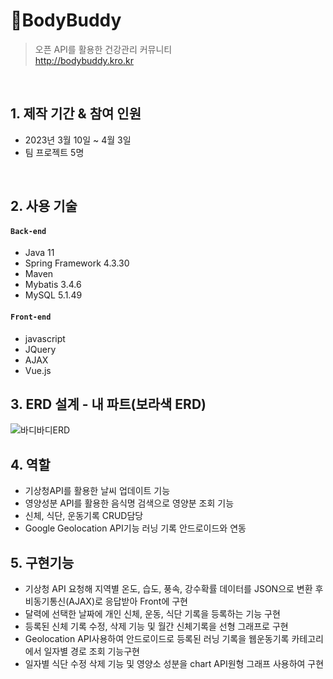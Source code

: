 # 📌BodyBuddy
>오픈 API를 활용한 건강관리 커뮤니티 \
>http://bodybuddy.kro.kr

</br>

## 1. 제작 기간 & 참여 인원
- 2023년 3월 10일 ~ 4월 3일
- 팀 프로젝트 5명

</br>

## 2. 사용 기술
#### `Back-end`
- Java 11
- Spring Framework 4.3.30
- Maven
- Mybatis 3.4.6
- MySQL 5.1.49

#### `Front-end`
- javascript
- JQuery
- AJAX
- Vue.js

## 3. ERD 설계 - 내 파트(보라색 ERD)
![바디바디ERD](https://github.com/lukejihwan/Bodybuddy_project/assets/111648451/577d1012-c156-43ca-8136-b792f67c7bc1)

## 4. 역할
- 기상청API를 활용한 날씨 업데이트 기능
- 영양성분 API를 활용한 음식명 검색으로 영양분 조회 기능
- 신체, 식단, 운동기록 CRUD담당
- Google Geolocation API기능 러닝 기록 안드로이드와 연동

## 5. 구현기능
- 기상청 API 요청해 지역별 온도, 습도, 풍속, 강수확률 데이터를 JSON으로 변환 후 비동기통신(AJAX)로 응답받아 Front에 구현
- 달력에 선택한 날짜에 개인 신체, 운동, 식단 기록을 등록하는 기능 구현
- 등록된 신체 기록 수정, 삭제 기능 및 월간 신체기록을 선형 그래프로 구현
- Geolocation API사용하여 안드로이드로 등록된 러닝 기록을 웹운동기록 카테고리에서 
일자별 경로 조회 기능구현
- 일자별 식단 수정 삭제 기능 및 영양소 성분을 chart API원형 그래프 사용하여 구현
